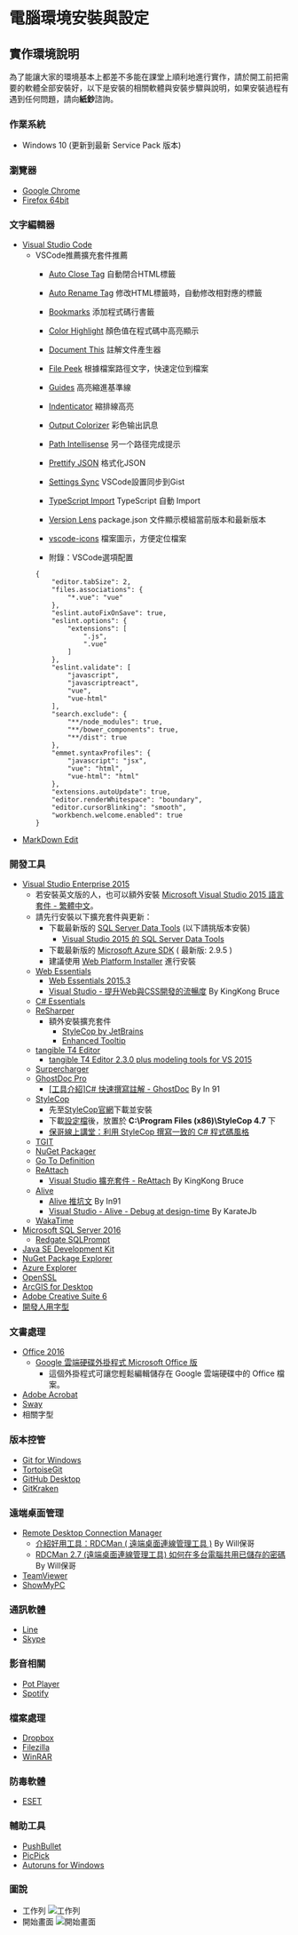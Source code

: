 # 電腦環境安裝與設定

## 實作環境說明

為了能讓大家的環境基本上都差不多能在課堂上順利地進行實作，請於開工前把需要的軟體全部安裝好，以下是安裝的相關軟體與安裝步驟與說明，如果安裝過程有遇到任何問題，請向**紙鈔**諮詢。

### 作業系統

- Windows 10 (更新到最新 Service Pack 版本)

### 瀏覽器

- [Google Chrome](https://www.google.com/intl/zh-TW/chrome/)
- [Firefox 64bit](https://www.mozilla.org/en-US/firefox/all/#zh-TW)

### 文字編輯器

- [Visual Studio Code](https://code.visualstudio.com)
  - VSCode推薦擴充套件推薦
    - [Auto Close Tag](https://marketplace.visualstudio.com/items?itemName=formulahendry.auto-close-tag) 自動閉合HTML標籤
    - [Auto Rename Tag](https://marketplace.visualstudio.com/items?itemName=formulahendry.auto-rename-tag) 修改HTML標籤時，自動修改相對應的標籤
    - [Bookmarks](https://marketplace.visualstudio.com/items?itemName=alefragnani.Bookmarks) 添加程式碼行書籤
    - [Color Highlight](https://marketplace.visualstudio.com/items?itemName=naumovs.color-highlight) 顏色值在程式碼中高亮顯示
    - [Document This](https://marketplace.visualstudio.com/items?itemName=joelday.docthis) 註解文件產生器
    - [File Peek](https://marketplace.visualstudio.com/items?itemName=abierbaum.vscode-file-peek) 根據檔案路徑文字，快速定位到檔案
    - [Guides](https://marketplace.visualstudio.com/items?itemName=SirTori.indenticator) 高亮縮進基準線
    - [Indenticator](https://marketplace.visualstudio.com/items?itemName=SirTori.indenticator) 縮排線高亮
    - [Output Colorizer](https://marketplace.visualstudio.com/items?itemName=IBM.output-colorizer) 彩色输出訊息
    - [Path Intellisense](https://marketplace.visualstudio.com/items?itemName=christian-kohler.path-intellisense) 另一个路径完成提示
    - [Prettify JSON](https://marketplace.visualstudio.com/items?itemName=mohsen1.prettify-json) 格式化JSON
    - [Settings Sync](https://marketplace.visualstudio.com/items?itemName=Shan.code-settings-sync) VSCode設置同步到Gist
    - [TypeScript Import](https://marketplace.visualstudio.com/items?itemName=kevinmcgowan.TypeScriptImport) TypeScript 自動 Import
    - [Version Lens](https://marketplace.visualstudio.com/items?itemName=pflannery.vscode-versionlens) package.json 文件顯示模組當前版本和最新版本
    - [vscode-icons](https://marketplace.visualstudio.com/items?itemName=robertohuertasm.vscode-icons) 檔案圖示，方便定位檔案

    - 附錄：VSCode選項配置
    ```
    {
        "editor.tabSize": 2,
        "files.associations": {
            "*.vue": "vue"
        },
        "eslint.autoFixOnSave": true,
        "eslint.options": {
            "extensions": [
                ".js",
                ".vue"
            ]
        },
        "eslint.validate": [
            "javascript",
            "javascriptreact",
            "vue",
            "vue-html"
        ],
        "search.exclude": {
            "**/node_modules": true,
            "**/bower_components": true,
            "**/dist": true
        },
        "emmet.syntaxProfiles": {
            "javascript": "jsx",
            "vue": "html",
            "vue-html": "html"
        },
        "extensions.autoUpdate": true,
        "editor.renderWhitespace": "boundary",
        "editor.cursorBlinking": "smooth",
        "workbench.welcome.enabled": true
    }
    ```
- [MarkDown Edit](http://markdownedit.com/)

### 開發工具

- [Visual Studio Enterprise 2015](https://www.visualstudio.com/zh-tw/downloads/download-visual-studio-vs.aspx)
  - 若安裝英文版的人，也可以額外安裝 [Microsoft Visual Studio 2015 語言套件 - 繁體中文](https://www.microsoft.com/zh-tw/download/details.aspx?id=48157)。
  - 請先行安裝以下擴充套件與更新：
    - 下載最新版的 [SQL Server Data Tools](https://msdn.microsoft.com/zh-tw/library/mt204009.aspx) (以下請挑版本安裝)
      - [Visual Studio 2015 的 SQL Server Data Tools](http://go.microsoft.com/fwlink/?LinkID=619253)
    - 下載最新版的 [Microsoft Azure SDK](https://azure.microsoft.com/zh-tw/downloads/) ( 最新版: 2.9.5 )
    - 建議使用 [Web Platform Installer](https://www.microsoft.com/web/downloads/platform.aspx) 進行安裝
  - [Web Essentials](http://vswebessentials.com/)
    - [Web Essentials 2015.3](https://visualstudiogallery.msdn.microsoft.com/ee6e6d8c-c837-41fb-886a-6b50ae2d06a2)
    - [Visual Studio - 提升Web與CSS開發的流暢度](http://blog.kkbruce.net/2011/11/visual-studio-webcss.html) By KingKong Bruce
  - [C# Essentials](https://visualstudiogallery.msdn.microsoft.com/a4445ad0-f97c-41f9-a148-eae225dcc8a5)
  - [ReSharper](https://www.jetbrains.com/resharper/)
    - 額外安裝擴充套件
      - [StyleCop by JetBrains](https://resharper-plugins.jetbrains.com/packages/StyleCop.StyleCop/)
      - [Enhanced Tooltip](https://resharper-plugins.jetbrains.com/packages/JLebosquain.EnhancedTooltip/)
  - [tangible T4 Editor](http://t4-editor.tangible-engineering.com/T4-Editor-Visual-T4-Editing.html)
    - [tangible T4 Editor 2.3.0 plus modeling tools for VS 2015](https://visualstudiogallery.msdn.microsoft.com/784cf592-b797-4d4d-ad33-331fcf63faad)
  - [Surpercharger](https://visualstudiogallery.msdn.microsoft.com/f58941e3-13c6-4e97-9235-195f6f380ea3)
  - [GhostDoc Pro](http://submain.com/GhostDoc/)
    - [[工具介紹]C# 快速撰寫註解 - GhostDoc](https://www.dotblogs.com.tw/hatelove/archive/2008/12/31/6580.aspx) By In 91
  - [StyleCop](https://stylecop.codeplex.com/)
    - 先至[StyleCop官網](https://stylecop.codeplex.com/)下載並安裝
    - 下載[設定檔](https://1drv.ms/u/s!Ap3bK3_gDbufvlgWUXWOzL7_PLBU)後，放置於 **C:\Program Files (x86)\StyleCop 4.7** 下
    - [保哥線上講堂：利用 StyleCop 撰寫一致的 C# 程式碼風格](http://www.slideshare.net/WillHuangTW/stylecop)
  - [TGIT](https://visualstudiogallery.msdn.microsoft.com/132a30d8-f318-4a53-8386-2c9fe52d77a1)
  - [NuGet Packager](https://visualstudiogallery.msdn.microsoft.com/daf5c6db-386b-4994-bdd7-b6cd52f11b72)
  - [Go To Definition](https://visualstudiogallery.msdn.microsoft.com/4b286b9c-4dd5-416b-b143-e31d36dc622b)
  - [ReAttach](https://visualstudiogallery.msdn.microsoft.com/8cccc206-b9de-42ef-8f5a-160ad0f017ae)
    - [Visual Studio 擴充套件 - ReAttach](http://kevintsengtw.blogspot.tw/2013/02/visual-studio-reattach.html) By KingKong Bruce
  - [Alive](https://comealive.io/)
    - [Alive 推坑文](https://www.facebook.com/91agile/posts/494359890738634) By In91
    - [Visual Studio - Alive - Debug at design-time](http://karatejb.blogspot.tw/2015/10/visual-studio-alive-debug-at-design-time.html) By KarateJb
  - [WakaTime](https://visualstudiogallery.msdn.microsoft.com/ca0ea1f3-e824-4586-a73e-c8e4a65323d8)
- [Microsoft SQL Server 2016](http://www.microsoft.com/zh-tw/server-cloud/products/sql-server/)
  - [Redgate SQLPrompt](http://www.red-gate.com/products/sql-development/sql-prompt/) 
- [Java SE Development Kit](http://www.oracle.com/technetwork/java/javase/downloads/index.html)
- [NuGet Package Explorer](https://npe.codeplex.com/)
- [Azure Explorer](http://www.red-gate.com/products/azure-development/azure-explorer/)
- [OpenSSL](https://slproweb.com/products/Win32OpenSSL.html)
- [ArcGIS for Desktop](http://www.esri.com/software/arcgis/arcgis-for-desktop)
- [Adobe Creative Suite 6](https://www.adobe.com/products/cs6.html)
- [開發人用字型](http://1drv.ms/1KOWy5U)
  
### 文書處理
 
- [Office 2016](http://www.microsoftstore.com/store/mstw/zh_TW/cat/Office/categoryID.66795700)
  - [Google 雲端硬碟外掛程式 Microsoft Office 版](https://tools.google.com/dlpage/driveforoffice/)
    - 這個外掛程式可讓您輕鬆編輯儲存在 Google 雲端硬碟中的 Office 檔案。 
- [Adobe Acrobat](https://acrobat.adobe.com/us/en/)
- [Sway](https://sway.com/)
- 相關字型

### 版本控管
 
- [Git for Windows](https://git-scm.com/)
- [TortoiseGit](https://tortoisegit.org/)
- [GitHub Desktop](https://desktop.github.com/)
- [GitKraken](http://www.gitkraken.com/)

### 遠端桌面管理
- [Remote Desktop Connection Manager](https://www.microsoft.com/en-us/download/details.aspx?id=44989)
  - [介紹好用工具：RDCMan ( 遠端桌面連線管理工具 )](http://blog.miniasp.com/post/2010/07/15/Useful-tool-RDCMan.aspx) By Will保哥
  - [RDCMan 2.7 (遠端桌面連線管理工具) 如何在多台電腦共用已儲存的密碼](http://blog.miniasp.com/post/2014/11/28/RDCMan-27-share-passwords-between-computers.aspx) By Will保哥
- [TeamViewer](https://www.teamviewer.com/zhTW/)
- [ShowMyPC](https://showmypc.com/)

### 通訊軟體

- [Line](http://line.me/zh-hant/)
- [Skype](http://www.skype.com/zh_TW/)
 
### 影音相關

- [Pot Player](https://potplayer.daum.net/)
- [Spotify](https://www.spotify.com/tw/)
 
### 檔案處理

- [Dropbox](https://www.dropbox.com/)
- [Filezilla](https://filezilla-project.org/)
- [WinRAR](http://www.rarlab.com/)

### 防毒軟體

- [ESET](https://www.eset.tw/)

### 輔助工具

- [PushBullet](https://www.pushbullet.com/)
- [PicPick](http://ngwin.com/picpick)
- [Autoruns for Windows](https://technet.microsoft.com/en-us/sysinternals/bb963902.aspx)

### 圖說

- 工作列
  ![工作列](http://i.imgur.com/RLf2nXO.png)
- 開始畫面
  ![開始畫面](http://i.imgur.com/7YUmUYn.png)
